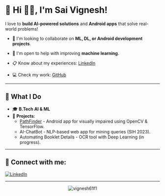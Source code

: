 # 👋 Hi 🙋‍♂️, I'm Sai Vignesh!

I love to **build AI-powered solutions** and **Android apps** that solve real-world problems!

- 🌟 I'm looking to collaborate on **ML, DL, or Android development projects**.
- 🤝 I'm open to help with improving **machine learning**.

- 📋 Know about my experiences: [LinkedIn]([https://linkedin.com/in/saivignesh2411](https://www.linkedin.com/in/saivignesh2411/details/certifications/))
- 💻 Check my work: [GitHub](https://github.com/vignesh61fl)

---

## 🚀 What I Do
- 🎓 **B.Tech AI & ML**
- 🌱 **Projects**: 
  - [PathFinder](https://github.com/theyuvarajkumar/Path-Finder) - Android app for visually impaired using OpenCV & TensorFlow.
  - AI-ChatBot - NLP-based web app for mining queries (SIH 2023).
  - Automating Booklet Details - OCR tool with Deep Learning (in progress).


---

## 🤝 Connect with me:
[![LinkedIn](https://img.shields.io/badge/LinkedIn-Connect-blue)](https://linkedin.com/in/saivignesh2411)

---
<p align="center">
  <img src="https://komarev.com/ghpvc/?username=vignesh61f1&label=Profile%20views&color=0e75b6&style=flat" alt="vignesh61f1" />
</p>

